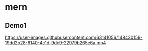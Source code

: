 # mern


## Demo1
https://user-images.githubusercontent.com/63141056/148430159-19dd2b28-6140-4c1d-9dc9-22979b265e6a.mp4

